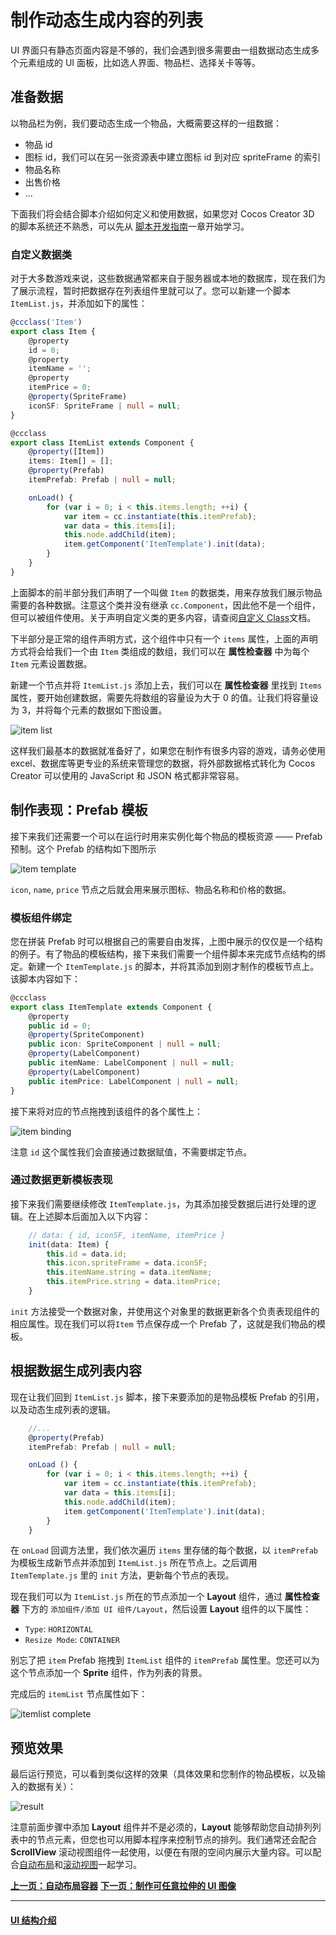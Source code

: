 # 制作动态生成内容的列表

UI 界面只有静态页面内容是不够的，我们会遇到很多需要由一组数据动态生成多个元素组成的 UI 面板，比如选人界面、物品栏、选择关卡等等。

## 准备数据

以物品栏为例，我们要动态生成一个物品，大概需要这样的一组数据：

- 物品 id
- 图标 id，我们可以在另一张资源表中建立图标 id 到对应 spriteFrame 的索引
- 物品名称
- 出售价格
- ...

下面我们将会结合脚本介绍如何定义和使用数据，如果您对 Cocos Creator 3D 的脚本系统还不熟悉，可以先从 [脚本开发指南](../../../scripting/index.md)一章开始学习。

### 自定义数据类

对于大多数游戏来说，这些数据通常都来自于服务器或本地的数据库，现在我们为了展示流程，暂时把数据存在列表组件里就可以了。您可以新建一个脚本 `ItemList.js`，并添加如下的属性：

```ts
@ccclass('Item')
export class Item {
    @property
    id = 0;
    @property
    itemName = '';
    @property
    itemPrice = 0;
    @property(SpriteFrame)
    iconSF: SpriteFrame | null = null;
}

@ccclass
export class ItemList extends Component {
    @property([Item])
    items: Item[] = [];
    @property(Prefab)
    itemPrefab: Prefab | null = null;

    onLoad() {
        for (var i = 0; i < this.items.length; ++i) {
            var item = cc.instantiate(this.itemPrefab);
            var data = this.items[i];
            this.node.addChild(item);
            item.getComponent('ItemTemplate').init(data);
        }
    }
}
```

上面脚本的前半部分我们声明了一个叫做 `Item` 的数据类，用来存放我们展示物品需要的各种数据。注意这个类并没有继承 `cc.Component`，因此他不是一个组件，但可以被组件使用。关于声明自定义类的更多内容，请查阅[自定义 Class](../scripting/class.md)文档。

下半部分是正常的组件声明方式，这个组件中只有一个 `items` 属性，上面的声明方式将会给我们一个由 `Item` 类组成的数组，我们可以在 **属性检查器** 中为每个 `Item` 元素设置数据。

新建一个节点并将 `ItemList.js` 添加上去，我们可以在 **属性检查器** 里找到 `Items` 属性，要开始创建数据，需要先将数组的容量设为大于 0 的值。让我们将容量设为 3，并将每个元素的数据如下图设置。

![item list](list-with-data/itemlist.png)

这样我们最基本的数据就准备好了，如果您在制作有很多内容的游戏，请务必使用 excel、数据库等更专业的系统来管理您的数据，将外部数据格式转化为 Cocos Creator 可以使用的 JavaScript 和 JSON 格式都非常容易。


## 制作表现：Prefab 模板

接下来我们还需要一个可以在运行时用来实例化每个物品的模板资源 —— Prefab 预制。这个 Prefab 的结构如下图所示

![item template](list-with-data/item-template.png)

`icon`, `name`, `price` 节点之后就会用来展示图标、物品名称和价格的数据。

### 模板组件绑定

您在拼装 Prefab 时可以根据自己的需要自由发挥，上图中展示的仅仅是一个结构的例子。有了物品的模板结构，接下来我们需要一个组件脚本来完成节点结构的绑定。新建一个 `ItemTemplate.js` 的脚本，并将其添加到刚才制作的模板节点上。该脚本内容如下：

```ts
@ccclass
export class ItemTemplate extends Component {
    @property
    public id = 0;
    @property(SpriteComponent)
    public icon: SpriteComponent | null = null;
    @property(LabelComponent)
    public itemName: LabelComponent | null = null;
    @property(LabelComponent)
    public itemPrice: LabelComponent | null = null;
}
```

接下来将对应的节点拖拽到该组件的各个属性上：

![item binding](list-with-data/item-binding.png)

注意 `id` 这个属性我们会直接通过数据赋值，不需要绑定节点。

### 通过数据更新模板表现

接下来我们需要继续修改 `ItemTemplate.js`，为其添加接受数据后进行处理的逻辑。在上述脚本后面加入以下内容：

```ts
    // data: { id, iconSF, itemName, itemPrice }
    init(data: Item) {
        this.id = data.id;
        this.icon.spriteFrame = data.iconSF;
        this.itemName.string = data.itemName;
        this.itemPrice.string = data.itemPrice;
    }
```

`init` 方法接受一个数据对象，并使用这个对象里的数据更新各个负责表现组件的相应属性。现在我们可以将`Item` 节点保存成一个 Prefab 了，这就是我们物品的模板。

## 根据数据生成列表内容

现在让我们回到 `ItemList.js` 脚本，接下来要添加的是物品模板 Prefab 的引用，以及动态生成列表的逻辑。

```ts
    //...
    @property(Prefab)
    itemPrefab: Prefab | null = null;

    onLoad () {
        for (var i = 0; i < this.items.length; ++i) {
            var item = cc.instantiate(this.itemPrefab);
            var data = this.items[i];
            this.node.addChild(item);
            item.getComponent('ItemTemplate').init(data);
        }
    }
```

在 `onLoad` 回调方法里，我们依次遍历 `items` 里存储的每个数据，以 `itemPrefab` 为模板生成新节点并添加到 `ItemList.js` 所在节点上。之后调用 `ItemTemplate.js` 里的 `init` 方法，更新每个节点的表现。

现在我们可以为 `ItemList.js` 所在的节点添加一个 **Layout** 组件，通过 **属性检查器** 下方的 `添加组件/添加 UI 组件/Layout`，然后设置 **Layout** 组件的以下属性：

- `Type`: `HORIZONTAL`
- `Resize Mode`: `CONTAINER`

别忘了把 `item` Prefab 拖拽到 `ItemList` 组件的 `itemPrefab` 属性里。您还可以为这个节点添加一个 **Sprite** 组件，作为列表的背景。

完成后的 `itemList` 节点属性如下：

![itemlist complete](list-with-data/itemlist-complete.png)

## 预览效果

最后运行预览，可以看到类似这样的效果（具体效果和您制作的物品模板，以及输入的数据有关）：

![result](list-with-data/result.png)

注意前面步骤中添加 **Layout** 组件并不是必须的，**Layout** 能够帮助您自动排列列表中的节点元素，但您也可以用脚本程序来控制节点的排列。我们通常还会配合 **ScrollView** 滚动视图组件一起使用，以便在有限的空间内展示大量内容。可以配合[自动布局](auto-layout.md)和[滚动视图](../editor/scrollview.md)一起学习。

[**上一页：自动布局容器**](auto-layout.md)       [**下一页：制作可任意拉伸的 UI 图像**](sliced-sprite.md)

---

#### [UI 结构介绍](index.md)
